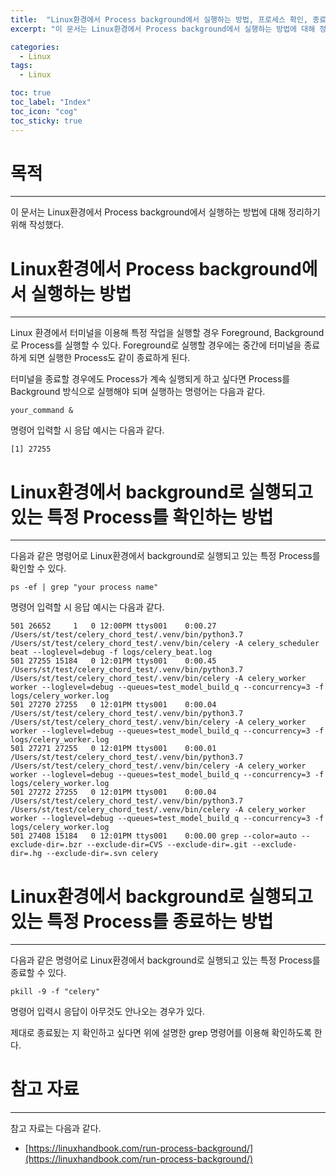 ```yaml
---
title:  "Linux환경에서 Process background에서 실행하는 방법, 프로세스 확인, 종료하는 방법"
excerpt: "이 문서는 Linux환경에서 Process background에서 실행하는 방법에 대해 정리하기 위해 작성했다."

categories:
  - Linux
tags:
  - Linux

toc: true
toc_label: "Index"
toc_icon: "cog"
toc_sticky: true
---
```


목적
==

* * *

이 문서는 Linux환경에서 Process background에서 실행하는 방법에 대해 정리하기 위해 작성했다. 

  

Linux환경에서 Process background에서 실행하는 방법
======================================

* * *

Linux 환경에서 터미널을 이용해 특정 작업을 실행할 경우 Foreground, Background로 Process를 실행할 수 있다. Foreground로 실행할 경우에는 중간에 터미널을 종료하게 되면 실행한 Process도 같이 종료하게 된다. 

터미널을 종료할 경우에도 Process가 계속 실행되게 하고 싶다면 Process를 Background 방식으로 실행해야 되며 실행하는 명령어는 다음과 같다. 

```
your_command &
```

명령어 입력할 시 응답 예시는 다음과 같다. 

```
[1] 27255
```

  

Linux환경에서 background로 실행되고 있는 특정 Process를 확인하는 방법
=================================================

* * *

다음과 같은 명령어로 Linux환경에서 background로 실행되고 있는 특정 Process를 확인할 수 있다. 

```
ps -ef | grep "your process name"
```

명령어 입력할 시 응답 예시는 다음과 같다. 

```
501 26652     1   0 12:00PM ttys001    0:00.27 /Users/st/test/celery_chord_test/.venv/bin/python3.7 /Users/st/test/celery_chord_test/.venv/bin/celery -A celery_scheduler beat --loglevel=debug -f logs/celery_beat.log
501 27255 15184   0 12:01PM ttys001    0:00.45 /Users/st/test/celery_chord_test/.venv/bin/python3.7 /Users/st/test/celery_chord_test/.venv/bin/celery -A celery_worker worker --loglevel=debug --queues=test_model_build_q --concurrency=3 -f logs/celery_worker.log
501 27270 27255   0 12:01PM ttys001    0:00.04 /Users/st/test/celery_chord_test/.venv/bin/python3.7 /Users/st/test/celery_chord_test/.venv/bin/celery -A celery_worker worker --loglevel=debug --queues=test_model_build_q --concurrency=3 -f logs/celery_worker.log
501 27271 27255   0 12:01PM ttys001    0:00.01 /Users/st/test/celery_chord_test/.venv/bin/python3.7 /Users/st/test/celery_chord_test/.venv/bin/celery -A celery_worker worker --loglevel=debug --queues=test_model_build_q --concurrency=3 -f logs/celery_worker.log
501 27272 27255   0 12:01PM ttys001    0:00.04 /Users/st/test/celery_chord_test/.venv/bin/python3.7 /Users/st/test/celery_chord_test/.venv/bin/celery -A celery_worker worker --loglevel=debug --queues=test_model_build_q --concurrency=3 -f logs/celery_worker.log
501 27408 15184   0 12:01PM ttys001    0:00.00 grep --color=auto --exclude-dir=.bzr --exclude-dir=CVS --exclude-dir=.git --exclude-dir=.hg --exclude-dir=.svn celery
```

  

Linux환경에서 background로 실행되고 있는 특정 Process를 종료하는 방법
=================================================

* * *

다음과 같은 명령어로 Linux환경에서 background로 실행되고 있는 특정 Process를 종료할 수 있다. 

```
pkill -9 -f "celery"
```

명령어 입력시 응답이 아무것도 안나오는 경우가 있다.  

제대로 종료됬는 지 확인하고 싶다면 위에 설명한 grep 명령어를 이용해 확인하도록 한다. 

  
참고 자료
========

* * *

참고 자료는 다음과 같다.

*   [https://linuxhandbook.com/run-process-background/](https://linuxhandbook.com/run-process-background/)
